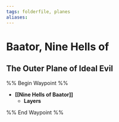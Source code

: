 ```yaml
---
tags: folderfile, planes
aliases:
---
```

# Baator, Nine Hells of
## The Outer Plane of Ideal Evil
%% Begin Waypoint %%
- **[[Nine Hells of Baator]]**
	- **Layers**

%% End Waypoint %%
